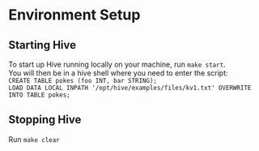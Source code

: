# Environment Setup

## Starting Hive

To start up Hive running locally on your machine, run `make start`.  
You will then be in a hive shell where you need to enter the script:  
`CREATE TABLE pokes (foo INT, bar STRING);`  
`LOAD DATA LOCAL INPATH '/opt/hive/examples/files/kv1.txt' OVERWRITE INTO TABLE pokes;`

## Stopping Hive

Run `make clear`
